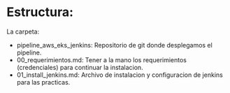 # Estructura:

La carpeta:

- pipeline_aws_eks_jenkins: Repositorio de git donde desplegamos el pipeline.
- 00_requerimientos.md: Tener a la mano los requerimientos (credenciales) para continuar la instalacion.
- 01_install_jenkins.md: Archivo de instalacion y configuracion de jenkins para las practicas.
